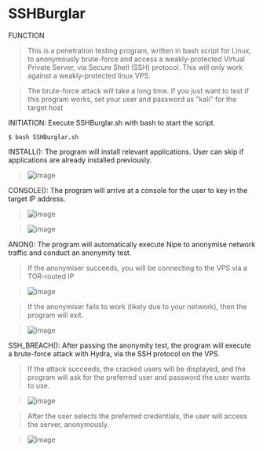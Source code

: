 # SSHBurglar

FUNCTION

> This is a penetration testing program, written in bash script for Linux, to anonymously brute-force and access a weakly-protected Virtual Private Server, via Secure Shell (SSH) protocol. This will only work against a weakly-protected linux VPS.

> The brute-force attack will take a long time. If you just want to test if this program works, set your user and password as "kali" for the target host

INITIATION: Execute SSHBurglar.sh with bash to start the script.

    $ bash SSHBurglar.sh

INSTALL(): The program will install relevant applications. User can skip if applications are already installed previously.

> ![image](https://user-images.githubusercontent.com/103941010/194731113-ea328add-8707-431a-8587-d70516485acd.png)

CONSOLE(): The program will arrive at a console for the user to key in the target IP address.

> ![image](https://user-images.githubusercontent.com/103941010/194731135-a5677388-f2ca-4395-8192-476dec7e5435.png)

> ![image](https://user-images.githubusercontent.com/103941010/194731197-b0cb4180-d78f-4245-8f2c-ae8ff0d476f5.png)

ANON(): The program will automatically execute Nipe to anonymise network traffic and conduct an anonymity test.

> If the anonymiser succeeds, you will be connecting to the VPS via a TOR-routed IP

> ![image](https://user-images.githubusercontent.com/103941010/194731208-4e5fe4c9-7d99-44d9-9e5d-1e43fa3e4601.png)

> If the anonymiser fails to work (likely due to your network), then the program will exit.

> ![image](https://user-images.githubusercontent.com/103941010/194731160-b3a471f2-12b9-4a7c-82e6-733f479cf4d6.png)


SSH_BREACH(): After passing the anonymity test, the program will execute a brute-force attack with Hydra, via the SSH protocol on the VPS.

> If the attack succeeds, the cracked users will be displayed, and the program will ask for the preferred user and password the user wants to use.

> ![image](https://user-images.githubusercontent.com/103941010/194731274-a5e22581-5120-4be1-803b-e3b04e1b49df.png)

> After the user selects the preferred credentials, the user will access the server, anonymously.

> ![image](https://user-images.githubusercontent.com/103941010/194731310-0c04231b-e4c1-4000-98c4-deb7ed756f1c.png)

